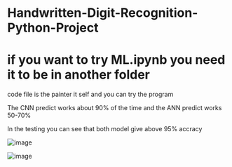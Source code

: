 # Handwritten-Digit-Recognition-Python-Project

# if you want to try ML.ipynb you need it to be in another folder 
code file is the painter it self and you can try the program 

The CNN predict works about 90% of the time and the ANN predict works 50-70% 

In the testing you can see that both model give above 95% accracy 


![image](https://user-images.githubusercontent.com/80150303/181913772-4adeeac0-b95b-4603-bc77-e9969ddf50e3.png)



![image](https://user-images.githubusercontent.com/80150303/181913861-a1438ecd-85be-4d3e-8a46-4f1d83dff2b5.png)
